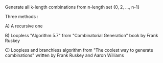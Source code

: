 Generate all k-length combinations from n-length set {0, 2, ..., n-1}

Three methods : 

A) A recursive one

B) Loopless "Algorithm 5.7" from "Combinatorial Generation" book by Frank Ruskey 

C) Loopless and branchless algorithm from "The coolest way to generate combinations" written by Frank Ruskey and Aaron Williams
